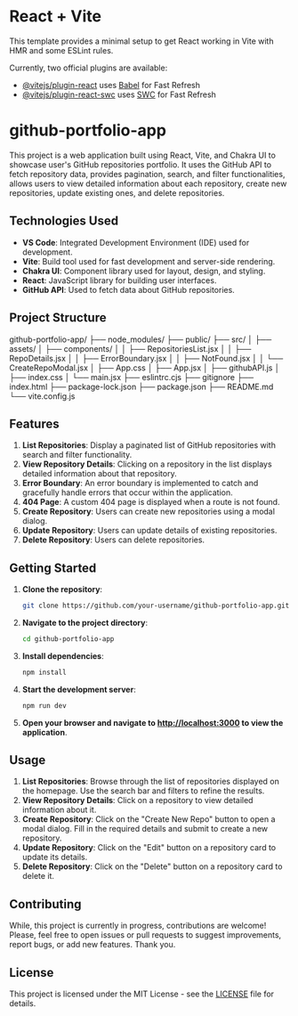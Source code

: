 # React + Vite

This template provides a minimal setup to get React working in Vite with HMR and some ESLint rules.

Currently, two official plugins are available:

- [@vitejs/plugin-react](https://github.com/vitejs/vite-plugin-react/blob/main/packages/plugin-react/README.md) uses [Babel](https://babeljs.io/) for Fast Refresh
- [@vitejs/plugin-react-swc](https://github.com/vitejs/vite-plugin-react-swc) uses [SWC](https://swc.rs/) for Fast Refresh

# github-portfolio-app

This project is a web application built using React, Vite, and Chakra UI to showcase user's GitHub repositories portfolio. It uses the GitHub API to fetch repository data, provides pagination, search, and filter functionalities, allows users to view detailed information about each repository, create new repositories, update existing ones, and delete repositories.

## Technologies Used

- **VS Code**: Integrated Development Environment (IDE) used for development.
- **Vite**: Build tool used for fast development and server-side rendering.
- **Chakra UI**: Component library used for layout, design, and styling.
- **React**: JavaScript library for building user interfaces.
- **GitHub API**: Used to fetch data about GitHub repositories.

## Project Structure

github-portfolio-app/
├── node_modules/
├── public/
├── src/
│   ├── assets/
│   ├── components/
│   │   ├── RepositoriesList.jsx
│   │   ├── RepoDetails.jsx
│   │   ├── ErrorBoundary.jsx
│   │   ├── NotFound.jsx
│   │   └── CreateRepoModal.jsx
│   ├── App.css
│   ├── App.jsx
│   ├── githubAPI.js
│   ├── index.css
│   └── main.jsx
├── eslintrc.cjs
├── gitignore
├── index.html
├── package-lock.json
├── package.json
├── README.md
└── vite.config.js


## Features

1. **List Repositories**: Display a paginated list of GitHub repositories with search and filter functionality.
2. **View Repository Details**: Clicking on a repository in the list displays detailed information about that repository.
3. **Error Boundary**: An error boundary is implemented to catch and gracefully handle errors that occur within the application.
4. **404 Page**: A custom 404 page is displayed when a route is not found.
5. **Create Repository**: Users can create new repositories using a modal dialog.
6. **Update Repository**: Users can update details of existing repositories.
7. **Delete Repository**: Users can delete repositories.

## Getting Started

1. **Clone the repository**:

    ```bash
    git clone https://github.com/your-username/github-portfolio-app.git
    ```

2. **Navigate to the project directory**:

    ```bash
    cd github-portfolio-app
    ```

3. **Install dependencies**:

    ```bash
    npm install
    ```

4. **Start the development server**:

    ```bash
    npm run dev
    ```

5. **Open your browser and navigate to [http://localhost:3000](http://localhost:3000) to view the application**.

## Usage

1. **List Repositories**: Browse through the list of repositories displayed on the homepage. Use the search bar and filters to refine the results.
2. **View Repository Details**: Click on a repository to view detailed information about it.
3. **Create Repository**: Click on the "Create New Repo" button to open a modal dialog. Fill in the required details and submit to create a new repository.
4. **Update Repository**: Click on the "Edit" button on a repository card to update its details.
5. **Delete Repository**: Click on the "Delete" button on a repository card to delete it.

## Contributing

While, this project is currently in progress, contributions are welcome! 
Please, feel free to open issues or pull requests to suggest improvements, report bugs, or add new features.
Thank you.

## License

This project is licensed under the MIT License - see the [LICENSE](LICENSE) file for details.

